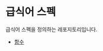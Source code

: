 # 급식어 스펙
급식어 스펙을 정의하는 레포지토리입니다.

- [함수](https://github.com/GeubsikLang/GeubsikLangSpec/blob/master/함수.md)